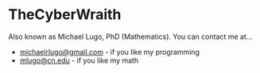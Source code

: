 # TheCyberWraith

Also known as Michael Lugo, PhD (Mathematics). You can contact me at...
* michaelrlugo@gmail.com - if you like my programming
* mlugo@cn.edu - if you like my math
